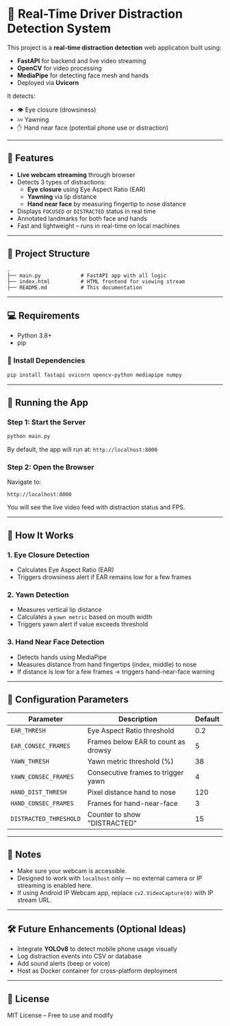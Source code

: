 
# 🚗 Real-Time Driver Distraction Detection System

This project is a **real-time distraction detection** web application built using:
- **FastAPI** for backend and live video streaming
- **OpenCV** for video processing
- **MediaPipe** for detecting face mesh and hands
- Deployed via **Uvicorn**

It detects:
- 👁️ Eye closure (drowsiness)
- 💤 Yawning
- ✋ Hand near face (potential phone use or distraction)

---

## 🔧 Features

- **Live webcam streaming** through browser
- Detects 3 types of distractions:
  - **Eye closure** using Eye Aspect Ratio (EAR)
  - **Yawning** via lip distance
  - **Hand near face** by measuring fingertip to nose distance
- Displays `FOCUSED` or `DISTRACTED` status in real time
- Annotated landmarks for both face and hands
- Fast and lightweight – runs in real-time on local machines

---

## 📁 Project Structure

```
.
├── main.py             # FastAPI app with all logic
├── index.html          # HTML frontend for viewing stream
├── README.md           # This documentation
```

---

## 💻 Requirements

- Python 3.8+
- pip

### 🔌 Install Dependencies

```bash
pip install fastapi uvicorn opencv-python mediapipe numpy
```

---

## 🚀 Running the App

### Step 1: Start the Server

```bash
python main.py
```

By default, the app will run at: `http://localhost:8000`

### Step 2: Open the Browser

Navigate to:

```
http://localhost:8000
```

You will see the live video feed with distraction status and FPS.

---

## 🧠 How It Works

### 1. **Eye Closure Detection**
- Calculates Eye Aspect Ratio (EAR)
- Triggers drowsiness alert if EAR remains low for a few frames

### 2. **Yawn Detection**
- Measures vertical lip distance
- Calculates a `yawn metric` based on mouth width
- Triggers yawn alert if value exceeds threshold

### 3. **Hand Near Face Detection**
- Detects hands using MediaPipe
- Measures distance from hand fingertips (index, middle) to nose
- If distance is low for a few frames → triggers hand-near-face warning

---

## 🧪 Configuration Parameters

| Parameter               | Description                              | Default |
|-------------------------|------------------------------------------|---------|
| `EAR_THRESH`            | Eye Aspect Ratio threshold               | 0.2     |
| `EAR_CONSEC_FRAMES`     | Frames below EAR to count as drowsy      | 5       |
| `YAWN_THRESH`           | Yawn metric threshold (%)                | 38      |
| `YAWN_CONSEC_FRAMES`    | Consecutive frames to trigger yawn       | 4       |
| `HAND_DIST_THRESH`      | Pixel distance hand to nose              | 120     |
| `HAND_CONSEC_FRAMES`    | Frames for hand-near-face                | 3       |
| `DISTRACTED_THRESHOLD`  | Counter to show "DISTRACTED"             | 15      |

---


## 📌 Notes

- Make sure your webcam is accessible.
- Designed to work with `localhost` only — no external camera or IP streaming is enabled here.
- If using Android IP Webcam app, replace `cv2.VideoCapture(0)` with IP stream URL.

---

## 🛠️ Future Enhancements (Optional Ideas)

- Integrate **YOLOv8** to detect mobile phone usage visually
- Log distraction events into CSV or database
- Add sound alerts (beep or voice)
- Host as Docker container for cross-platform deployment

---

## 📃 License

MIT License – Free to use and modify
